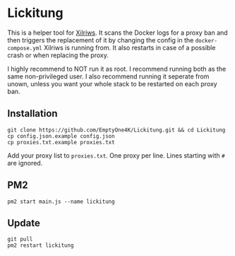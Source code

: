 # Lickitung

This is a helper tool for [Xilriws](https://github.com/UnownHash/Xilriws-Public). It scans the Docker logs for a proxy ban and then triggers the replacement of it by changing the config in the `docker-compose.yml` Xilriws is running from. It also restarts in case of a possible crash or when replacing the proxy.

I highly recommend to NOT run it as root. I recommend running both as the same non-privileged user.
I also recommend running it seperate from unown, unless you want your whole stack to be restarted on each proxy ban.

## Installation
```shell
git clone https://github.com/EmptyOne4K/Lickitung.git && cd Lickitung
cp config.json.example config.json
cp proxies.txt.example proxies.txt
```

Add your proxy list to `proxies.txt`. One proxy per line. Lines starting with `#` are ignored.

## PM2
```shell
pm2 start main.js --name lickitung
```

## Update
```shell
git pull
pm2 restart lickitung
```